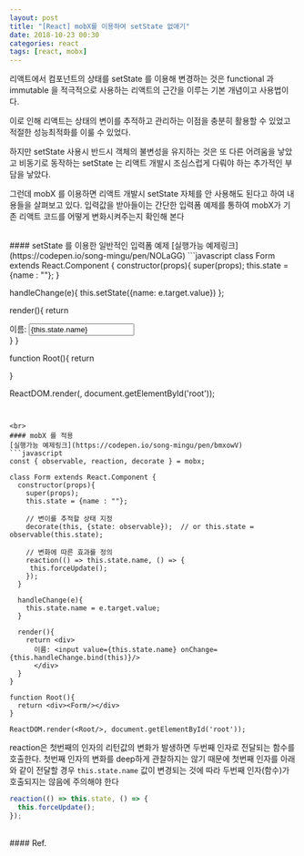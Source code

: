 ```yaml
---
layout: post
title: "[React] mobX를 이용하여 setState 없애기"
date: 2018-10-23 00:30
categories: react
tags: [react, mobx]
---
```

리액트에서 컴포넌트의 상태를 setState 를 이용해 변경하는 것은 functional 과 immutable 을 적극적으로 사용하는 리액트의 근간을 이루는 기본 개념이고 사용법이다. 

이로 인해 리액트는 상태의 변이를 추적하고 관리하는 이점을 충분히 활용할 수 있었고 적절한 성능최적화를 이룰 수 있었다.

하지만 setState 사용시 반드시 객체의 불변성을 유지하는 것은 또 다른 어려움을 낳았고 비동기로 동작하는 setState 는 리액트 개발시 조심스럽게 다뤄야 하는 추가적인 부담을 낳았다.

그런데 mobX 를 이용하면 리액트 개발시 setState 자체를 안 사용해도 된다고 하여 내용들을 살펴보고 있다. 입력값을 받아들이는 간단한 입력폼 예제를 통하여 mobX가 기존 리액트 코드를 어떻게 변화시켜주는지 확인해 본다

<br>
#### setState 를 이용한 일반적인 입력폼 예제
[실행가능 예제링크](https://codepen.io/song-mingu/pen/NOLaGG)
```javascript
class Form extends React.Component {
  constructor(props){
    super(props);
    this.state = {name : ""};
  }
  
  handleChange(e){
    this.setState({name: e.target.value})
  };
  
  render(){
    return <div>
      이름: <input value={this.state.name} onChange={this.handleChange.bind(this)}/>
      </div>
  }
}

function Root(){
  return <div><Form/></div>
}

ReactDOM.render(<Root/>, document.getElementById('root'));
```


<br>
#### mobX 를 적용
[실행가능 예제링크](https://codepen.io/song-mingu/pen/bmxowV)
```javascript
const { observable, reaction, decorate } = mobx;

class Form extends React.Component {
  constructor(props){
    super(props);
    this.state = {name : ""};
    
    // 변이를 추적할 상태 지정
    decorate(this, {state: observable});  // or this.state = observable(this.state);

    // 변화에 따른 효과를 정의
    reaction(() => this.state.name, () => {
     this.forceUpdate();
    });
  }
  
  handleChange(e){
    this.state.name = e.target.value;
  }
  
  render(){
    return <div>
      이름: <input value={this.state.name} onChange={this.handleChange.bind(this)}/>
      </div>
  }
}

function Root(){
  return <div><Form/></div>
}

ReactDOM.render(<Root/>, document.getElementById('root'));
```

reaction은 첫번째의 인자의 리턴값의 변화가 발생하면 두번째 인자로 전달되는 함수를 호출한다. 첫번째 인자의 변화를 deep하게 관찰하지는 않기 때문에 첫번째 인자를 아래와 같이 전달할 경우 `this.state.name` 값이 변경되는 것에 따라 두번째 인자(함수)가 호출되지는 않음에 주의해야 한다
```javascript
reaction(() => this.state, () => {
  this.forceUpdate();
});
```


<br>
#### Ref.
<https://mobx.js.org/refguide/reaction.html>